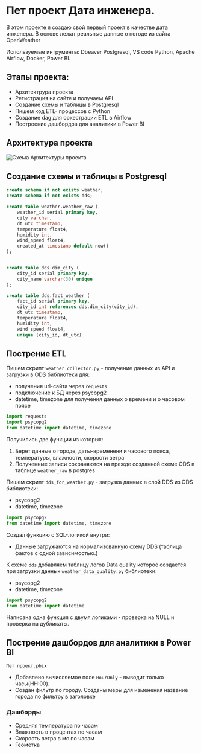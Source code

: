 
# Пет проект Дата инженера.
В этом проекте я создаю свой первый проект в качестве дата инженера.
В основе лежат реальные данные о погоде из сайта OpenWeather

Используемые интрументы: Dbeaver Postgresql, VS code Python, Apache Airflow, Docker, Power BI.

## Этапы проекта:

- Архитектрура проекта
- Регистрация на сайте и получаем API
- Создание схемы и таблицы в Postgresql
- Пишем код ETL- процессов c Python 
- Создание dag для оркестрации ETL в Airflow 
- Построение дашбордов для аналитики в Power BI

## Архитектура проекта
![Схема Архитектуры проекта](https://github.com/user-attachments/assets/c4263006-26e2-459a-b715-351c2bc0a2e9)

## Создание схемы и таблицы в Postgresql

```sql
create schema if not exists weather;
create schema if not exists dds;

create table weather.weather_raw (
    weather_id serial primary key,
    city varchar,
    dt_utc timestamp,
    temperature float4,
    humidity int,
    wind_speed float4,
    created_at timestamp default now()
);


create table dds.dim_city (
    city_id serial primary key,
    city_name varchar(30) unique
);

create table dds.fact_weather (
    fact_id serial primary key,
    city_id int references dds.dim_city(city_id),
    dt_utc timestamp,
    temperature float4,
    humidity int,
    wind_speed float4,
    unique (city_id, dt_utc)
```

## Пострение ETL
Пишем скрипт `weather_collector.py` - получение данных из API и загрузки в ODS
библиотеки для:
* получения url-сайта через `requests`
* подключение к БД через psycopg2
* datetime, timezone для получения данных о времени и о часовом поясе
   
```python
import requests
import psycopg2
from datetime import datetime, timezone
```
Получились две функции из которых:
1. Берет данные о городе, даты-временени и часового пояса, температуры, влажности, скорости ветра
2. Полученные записи сохраняются на прежде созданной схеме ODS в таблице `weather_raw` в postgres

Пишем скрипт `dds_for_weather.py` - загрузка данных в слой DDS из ODS
библиотеки:
* psycopg2
* datetime, timezone
```python
import psycopg2
from datetime import datetime, timezone
```
Создал функцию с SQL-логикой внутри:
* Данные загружаются на нормализованную схему DDS (таблица фактов с одной зависимостью.)

К схеме `dds` добавляем таблицу логов Data quality которое создается при загрузки данных `weather_data_quality.py`
библиотеки:
* psycopg2
* datetime, timezone
```python
import psycopg2
from datetime import datetime
```
Написана одна функция с двумя логиками - проверка на NULL и проверка на дубликаты.

## Пострение дашбордов для аналитики в Power BI
`Пет проект.pbix`
* Добавлено вычисляемое поле `HourOnly` - выводит только часы(HH:00).
* Создан фильтр по городу. Созданы меры для изменения название города по фильтру в заголовке
### Дашборды
- Средняя температура по часам
- Влажность в процентах по часам
- Скорость ветра в мс по часам
- Геометка

  


